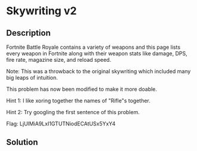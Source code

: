 # Skywriting v2

## Description

Fortnite Battle Royale contains a variety of weapons and this page lists every weapon in Fortnite along with their weapon stats like damage, DPS, fire rate, magazine size, and reload speed.

Note: This was a throwback to the original skywriting which included many big leaps of intuition.

This problem has now been modified to make it more doable.

Hint 1: I like xoring together the names of "Rifle"s together.

Hint 2: Try googling the first sentence of this problem.

Flag: LjUlMiA9LxI1GTUTNiodECAtUSx5YxY4

## Solution

